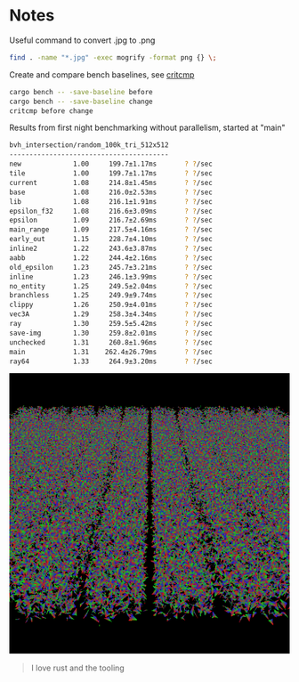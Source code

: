 # Notes

Useful command to convert .jpg to .png

```bash
find . -name "*.jpg" -exec mogrify -format png {} \;
```

Create and compare bench baselines, see [critcmp](https://github.com/BurntSushi/critcmp)

```bash
cargo bench -- -save-baseline before 
cargo bench -- -save-baseline change
critcmp before change
```

Results from first night benchmarking without parallelism, started at "main"

```bash
bvh_intersection/random_100k_tri_512x512
----------------------------------------
new             1.00     199.7±1.17ms       ? ?/sec
tile            1.00     199.7±1.17ms       ? ?/sec
current         1.08     214.8±1.45ms       ? ?/sec
base            1.08     216.0±2.53ms       ? ?/sec
lib             1.08     216.1±1.91ms       ? ?/sec
epsilon_f32     1.08     216.6±3.09ms       ? ?/sec
epsilon         1.09     216.7±2.69ms       ? ?/sec
main_range      1.09     217.5±4.16ms       ? ?/sec
early_out       1.15     228.7±4.10ms       ? ?/sec
inline2         1.22     243.6±3.87ms       ? ?/sec
aabb            1.22     244.4±2.16ms       ? ?/sec
old_epsilon     1.23     245.7±3.21ms       ? ?/sec
inline          1.23     246.1±3.99ms       ? ?/sec
no_entity       1.25     249.5±2.04ms       ? ?/sec
branchless      1.25     249.9±9.74ms       ? ?/sec
clippy          1.26     250.9±4.01ms       ? ?/sec
vec3A           1.29     258.3±4.34ms       ? ?/sec
ray             1.30     259.5±5.42ms       ? ?/sec
save-img        1.30     259.8±2.01ms       ? ?/sec
unchecked       1.31     260.8±1.96ms       ? ?/sec
main            1.31    262.4±26.79ms       ? ?/sec
ray64           1.33     264.9±3.20ms       ? ?/sec
```

![random_100k_tri_512x512](./random_100k_tri_512x512.png)
> I love rust and the tooling

